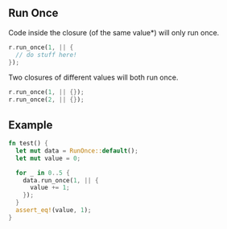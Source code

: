## Run Once
Code inside the closure (of the same value*) will only run once.
```rust
r.run_once(1, || {
  // do stuff here!
});
```

Two closures of different values will both run once.
```rust
r.run_once(1, || {});
r.run_once(2, || {});
```

## Example
```rust
fn test() {
  let mut data = RunOnce::default();
  let mut value = 0;

  for _ in 0..5 {
    data.run_once(1, || {
      value += 1;
    });
  }
  assert_eq!(value, 1);
}
```

